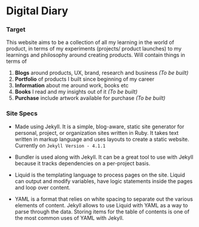 # Digital Diary

### Target
This website aims to be a collection of all my learning in the world of product, in terms of my experiments (projects/ product launches) to my learnings and philosophy around creating products. Will contain things in terms of
1. **Blogs** around products, UX, brand, research and business _(To be built)_
2. **Portfolio** of products I built since beginning of my career
3. **Information** about me around work, books etc
4. **Books** I read and my insights out of it _(To be built)_
5. **Purchase** include artwork available for purchase _(To be built)_

### Site Specs
- Made using Jekyll. It is a simple, blog-aware, static site generator for personal, project, or organization sites written in Ruby. It takes text written in markup language and uses layouts to create a static website. Currently on `Jekyll Version - 4.1.1`

- Bundler is used along with Jekyll. It can be a great tool to use with Jekyll because it tracks dependencies on a per-project basis.

- Liquid is the templating language to process pages on the site. Liquid can output and modify variables, have logic statements inside the pages and loop over content.

- YAML is a format that relies on white spacing to separate out the various elements of content. Jekyll allows to use Liquid with YAML as a way to parse through the data. Storing items for the table of contents is one of the most common uses of YAML with Jekyll.

